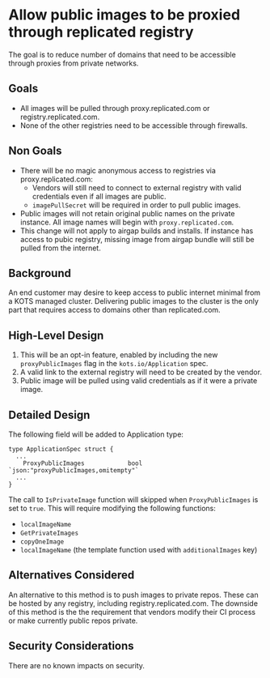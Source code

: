 # Allow public images to be proxied through replicated registry

The goal is to reduce number of domains that need to be accessible through proxies from private networks.

## Goals

- All images will be pulled through proxy.replicated.com or registry.replicated.com.
- None of the other registries need to be accessible through firewalls.

## Non Goals

- There will be no magic anonymous access to registries via proxy.replicated.com:
    - Vendors will still need to connect to external registry with valid credentials even if all images are public.
    - `imagePullSecret` will be required in order to pull public images.
- Public images will not retain original public names on the private instance.  All image names will begin with `proxy.replicated.com`.
- This change will not apply to airgap builds and installs.  If instance has access to pubic registry, missing image from airgap bundle will still be pulled from the internet.

## Background

An end customer may desire to keep access to public internet minimal from a KOTS managed cluster.  Delivering public images to the cluster is the only part that requires access to domains other than replicated.com.

## High-Level Design

1. This will be an opt-in feature, enabled by including the new `proxyPublicImages` flag in the `kots.io/Application` spec.
1. A valid link to the external registry will need to be created by the vendor.
1. Public image will be pulled using valid credentials as if it were a private image.

## Detailed Design

The following field will be added to Application type:

```
type ApplicationSpec struct {
  ...
	ProxyPublicImages            bool            `json:"proxyPublicImages,omitempty"`
  ...
}
```

The call to `IsPrivateImage` function will skipped when `ProxyPublicImages` is set to `true`.  This will require modifying the following functions:
- `localImageName`
- `GetPrivateImages`
- `copyOneImage`
- `localImageName` (the template function used with `additionalImages` key)

## Alternatives Considered

An alternative to this method is to push images to private repos.  These can be hosted by any registry, including registry.replicated.com.  The downside of this method is the the requirement that vendors modify their CI process or make currently public repos private.

## Security Considerations

There are no known impacts on security.

